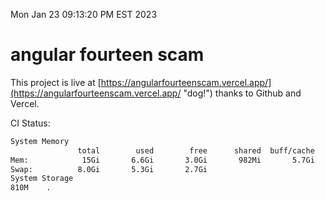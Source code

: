 Mon Jan 23 09:13:20 PM EST 2023

# angular fourteen scam


This project is live at [https://angularfourteenscam.vercel.app/](https://angularfourteenscam.vercel.app/ "dog!") thanks to Github and Vercel.

CI Status: 

```bash
System Memory
               total        used        free      shared  buff/cache   available
Mem:            15Gi       6.6Gi       3.0Gi       982Mi       5.7Gi       7.4Gi
Swap:          8.0Gi       5.3Gi       2.7Gi
System Storage
810M	.
```
